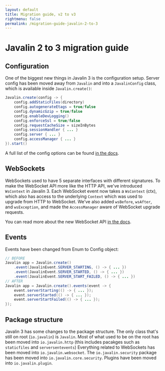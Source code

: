 ```yaml
---
layout: default
title: Migration guide, v2 to v3
rightmenu: false
permalink: /migration-guide-javalin-2-to-3
---
```


<h1 class="no-margin-top">Javalin 2 to 3 migration guide</h1>

## Configuration
One of the biggest new things in Javalin 3 is the configuration setup.
Server config has been moved away from `Javalin` and into a `JavalinConfig` class, which is
available inside `Javalin.create()`:

```java
Javalin.create(config -> {
    config.addStaticFiles(directory)
    config.autogenerateEtags = true/false
    config.dynamicGzip = true/false
    config.enableDevLogging()
    config.enforceSsl = true/false
    config.requestCacheSize = sizeInBytes
    config.sessionHandler { ... }
    config.server { ... }
    config.accessManager { ... }
}).start()
```

A full list of the config options can be found [in the docs](/documentation#configuration).

## WebSockets
WebSockets used to have 5 separate interfaces with different signatures.
To make the WebSocket API more like the HTTP API, we've introduced `WsContext` in Javalin 3.
Each WebSocket event now takes a `WsContext` (ctx), which also has access to the underlying `Context`
which was used to upgrade from HTTP to WebSocket. We've also added `wsBefore`, `wsAfter`, and `wsException`, and made the
`AccessManager` aware of WebSocket upgrade requests.

You can read more about the new WebSocket API [in the docs](/documentation#websockets).

## Events
Events have been changed from Enum to Config object:

```java
// BEFORE
Javalin app = Javalin.create()
    .event(JavalinEvent.SERVER_STARTING, () -> { ... })
    .event(JavalinEvent.SERVER_STARTED, () -> { ... })
    .event(JavalinEvent.SERVER_START_FAILED, () -> { ... })
// AFTER
Javalin app = Javalin.create().events(event -> {
    event.serverStarting(() -> { ... });
    event.serverStarted(() -> { ... });
    event.serverStartFailed(() -> { ... });
});
```

## Package structure
Javalin 3 has some changes to the package structure. The only class that's still on root (`io.javalin`) is `Javalin`.
Most of what used to be on the root has been moved into `io.javalin.http` (this includes pacakges such as `staticfiles` and `serversentevents`)
Everything related to WebSockets has been moved into `io.javalin.websocket`.
The `io.javalin.security` package has been moved into `io.javalin.core.security`. Plugins have been moved into `io.javalin.plugin`.
